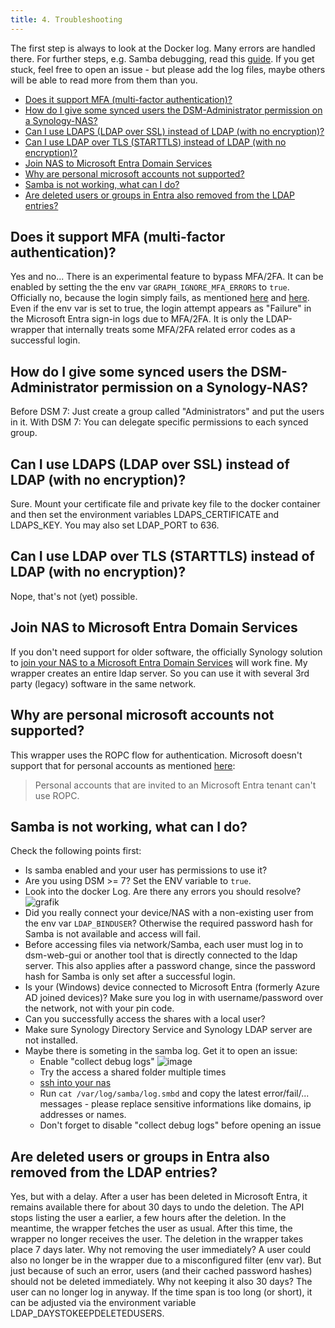 ```yaml
---
title: 4. Troubleshooting
---
```


The first step is always to look at the Docker log. Many errors are handled there. For further steps, e.g. Samba debugging, read this [guide](#samba-is-not-working-what-can-i-do). If you get stuck, feel free to open an issue - but please add the log files, maybe others will be able to read more from them than you.

- [Does it support MFA (multi-factor authentication)?
](#does-it-support-mfa-multi-factor-authentication)
- [How do I give some synced users the DSM-Administrator permission on a Synology-NAS?](#how-do-i-give-some-synced-users-the-dsm-administrator-permission-on-a-synology-nas)
- [Can I use LDAPS (LDAP over SSL) instead of LDAP (with no encryption)?](#can-i-use-ldaps-ldap-over-ssl-instead-of-ldap-with-no-encryption)
- [Can I use LDAP over TLS (STARTTLS) instead of LDAP (with no encryption)?](#can-i-use-ldap-over-tls-starttls-instead-of-ldap-with-no-encryption)
- [Join NAS to Microsoft Entra Domain Services](#join-nas-to-microsoft-entra-domain-services)
- [Why are personal microsoft accounts not supported?](#why-are-personal-microsoft-accounts-not-supported)
- [Samba is not working, what can I do?](#samba-is-not-working-what-can-i-do)
- [Are deleted users or groups in Entra also removed from the LDAP entries?](#are-deleted-users-or-groups-in-entra-also-removed-from-the-ldap-entries)

## Does it support MFA (multi-factor authentication)?

Yes and no... There is an experimental feature to bypass MFA/2FA. It can be enabled by setting the the env var `GRAPH_IGNORE_MFA_ERRORS` to `true`.
Officially no, because the login simply fails, as mentioned [here](https://learn.microsoft.com/en-us/entra/identity-platform/v2-oauth-ropc) and [here](https://github.com/Azure/ms-rest-nodeauth/issues/93). Even if the env var is set to true, the login attempt appears as "Failure" in the Microsoft Entra sign-in logs due to MFA/2FA. It is only the LDAP-wrapper that internally treats some MFA/2FA related error codes as a successful login.

## How do I give some synced users the DSM-Administrator permission on a Synology-NAS?

Before DSM 7: Just create a group called "Administrators" and put the users in it.
With DSM 7: You can delegate specific permissions to each synced group.

## Can I use LDAPS (LDAP over SSL) instead of LDAP (with no encryption)?

Sure. Mount your certificate file and private key file to the docker container and then set the environment variables LDAPS_CERTIFICATE and LDAPS_KEY. You may also set LDAP_PORT to 636.

## Can I use LDAP over TLS (STARTTLS) instead of LDAP (with no encryption)?

Nope, that's not (yet) possible.

## Join NAS to Microsoft Entra Domain Services

If you don't need support for older software, the officially Synology solution to [join your NAS to a Microsoft Entra Domain Services](https://kb.synology.com/en-my/DSM/tutorial/How_to_join_NAS_to_Azure_AD_Domain) will work fine.
My wrapper creates an entire ldap server. So you can use it with several 3rd party (legacy) software in the same network.

## Why are personal microsoft accounts not supported?

This wrapper uses the ROPC flow for authentication. Microsoft doesn't support that for personal accounts as mentioned [here](https://learn.microsoft.com/en-us/entra/identity-platform/v2-oauth-ropc):
> Personal accounts that are invited to an Microsoft Entra tenant can't use ROPC.

## Samba is not working, what can I do?

Check the following points first:

- Is samba enabled and your user has permissions to use it?
- Are you using DSM >= 7? Set the ENV variable to `true`.
- Look into the docker Log. Are there any errors you should resolve? ![grafik](https://user-images.githubusercontent.com/23347180/114864713-9bb5e380-9df1-11eb-9138-5213537b7a3b.png)
- Did you really connect your device/NAS with a non-existing user from the env var `LDAP_BINDUSER`? Otherwise the required password hash for Samba is not available and access will fail.
- Before accessing files via network/Samba, each user must log in to dsm-web-gui or another tool that is directly connected to the ldap server. This also applies after a password change, since the password hash for Samba is only set after a successful login.
- Is your (Windows) device connected to Microsoft Entra (formerly Azure AD joined devices)? Make sure you log in with username/password over the network, not with your pin code.
- Can you successfully access the shares with a local user?
- Make sure Synology Directory Service and Synology LDAP server are not installed.
- Maybe there is someting in the samba log. Get it to open an issue:
  - Enable "collect debug logs"
![image](https://user-images.githubusercontent.com/23347180/171563962-bea25dd1-8072-45d2-bbd9-5b8c86d3af1c.png)
  - Try the access a shared folder multiple times
  - [ssh into your nas](https://kb.synology.com/en-global/DSM/tutorial/How_to_login_to_DSM_with_root_permission_via_SSH_Telnet)
  - Run `cat /var/log/samba/log.smbd` and copy the latest error/fail/... messages - please replace sensitive informations like domains, ip addresses or names.
  - Don't forget to disable "collect debug logs" before opening an issue

## Are deleted users or groups in Entra also removed from the LDAP entries?

Yes, but with a delay. After a user has been deleted in Microsoft Entra, it remains available there for about 30 days to undo the deletion. The API stops listing the user a earlier, a few hours after the deletion. In the meantime, the wrapper fetches the user as usual. After this time, the wrapper no longer receives the user. The deletion in the wrapper takes place 7 days later. Why not removing the user immediately? A user could also no longer be in the wrapper due to a misconfigured filter (env var). But just because of such an error, users (and their cached password hashes) should not be deleted immediately. Why not keeping it also 30 days? The user can no longer log in anyway. If the time span is too long (or short), it can be adjusted via the environment variable LDAP_DAYSTOKEEPDELETEDUSERS.
